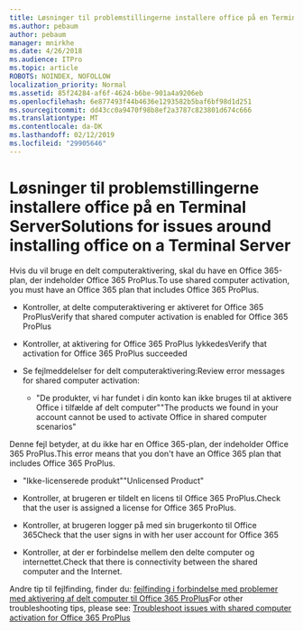 ```yaml
---
title: Løsninger til problemstillingerne installere office på en Terminal Server
ms.author: pebaum
author: pebaum
manager: mnirkhe
ms.date: 4/26/2018
ms.audience: ITPro
ms.topic: article
ROBOTS: NOINDEX, NOFOLLOW
localization_priority: Normal
ms.assetid: 85f24284-af6f-4624-b6be-901a4a9206eb
ms.openlocfilehash: 6e877493f44b4636e1293582b5baf6bf98d1d251
ms.sourcegitcommit: dd43cc0a9470f98b8ef2a3787c823801d674c666
ms.translationtype: MT
ms.contentlocale: da-DK
ms.lasthandoff: 02/12/2019
ms.locfileid: "29905646"
---
```

# <a name="solutions-for-issues-around-installing-office-on-a-terminal-server"></a><span data-ttu-id="42419-102">Løsninger til problemstillingerne installere office på en Terminal Server</span><span class="sxs-lookup"><span data-stu-id="42419-102">Solutions for issues around installing office on a Terminal Server</span></span>

<span data-ttu-id="42419-103">Hvis du vil bruge en delt computeraktivering, skal du have en Office 365-plan, der indeholder Office 365 ProPlus.</span><span class="sxs-lookup"><span data-stu-id="42419-103">To use shared computer activation, you must have an Office 365 plan that includes Office 365 ProPlus.</span></span>
  
- <span data-ttu-id="42419-104">Kontroller, at delte computeraktivering er aktiveret for Office 365 ProPlus</span><span class="sxs-lookup"><span data-stu-id="42419-104">Verify that shared computer activation is enabled for Office 365 ProPlus</span></span>
    
- <span data-ttu-id="42419-105">Kontroller, at aktivering for Office 365 ProPlus lykkedes</span><span class="sxs-lookup"><span data-stu-id="42419-105">Verify that activation for Office 365 ProPlus succeeded</span></span>
    
- <span data-ttu-id="42419-106">Se fejlmeddelelser for delt computeraktivering:</span><span class="sxs-lookup"><span data-stu-id="42419-106">Review error messages for shared computer activation:</span></span>
    
  - <span data-ttu-id="42419-107">"De produkter, vi har fundet i din konto kan ikke bruges til at aktivere Office i tilfælde af delt computer"</span><span class="sxs-lookup"><span data-stu-id="42419-107">"The products we found in your account cannot be used to activate Office in shared computer scenarios"</span></span>
  
<span data-ttu-id="42419-108">Denne fejl betyder, at du ikke har en Office 365-plan, der indeholder Office 365 ProPlus.</span><span class="sxs-lookup"><span data-stu-id="42419-108">This error means that you don't have an Office 365 plan that includes Office 365 ProPlus.</span></span>
    
  - <span data-ttu-id="42419-109">"Ikke-licenserede produkt"</span><span class="sxs-lookup"><span data-stu-id="42419-109">"Unlicensed Product"</span></span>
    
  - <span data-ttu-id="42419-110">Kontroller, at brugeren er tildelt en licens til Office 365 ProPlus.</span><span class="sxs-lookup"><span data-stu-id="42419-110">Check that the user is assigned a license for Office 365 ProPlus.</span></span>
    
  - <span data-ttu-id="42419-111">Kontroller, at brugeren logger på med sin brugerkonto til Office 365</span><span class="sxs-lookup"><span data-stu-id="42419-111">Check that the user signs in with her user account for Office 365</span></span>
    
  - <span data-ttu-id="42419-112">Kontroller, at der er forbindelse mellem den delte computer og internettet.</span><span class="sxs-lookup"><span data-stu-id="42419-112">Check that there is connectivity between the shared computer and the Internet.</span></span>
    
<span data-ttu-id="42419-113">Andre tip til fejlfinding, finder du: [fejlfinding i forbindelse med problemer med aktivering af delt computer til Office 365 ProPlus](https://docs.microsoft.com/DeployOffice/troubleshoot-issues-with-shared-computer-activation-for-office-365-proplus)</span><span class="sxs-lookup"><span data-stu-id="42419-113">For other troubleshooting tips, please see: [Troubleshoot issues with shared computer activation for Office 365 ProPlus](https://docs.microsoft.com/DeployOffice/troubleshoot-issues-with-shared-computer-activation-for-office-365-proplus)</span></span>
  


